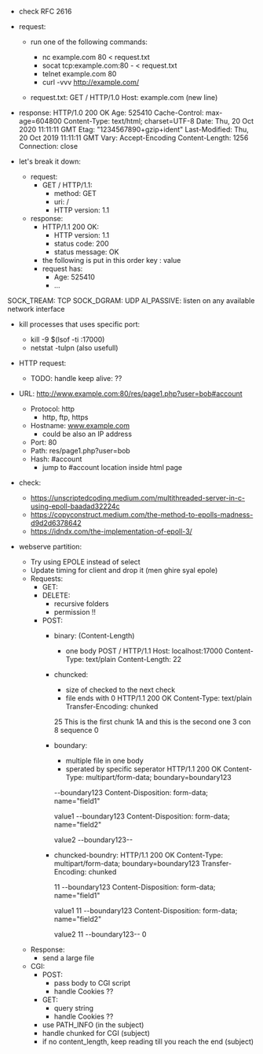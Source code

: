 + check RFC 2616

+ request: 
    + run one of the following commands:
        + nc example.com 80 < request.txt
        + socat tcp:example.com:80 - < request.txt
        + telnet example.com 80
        + curl -vvv http://example.com/

    + request.txt:
        GET / HTTP/1.0
        Host: example.com
        (new line)

+ response:
    HTTP/1.0 200 OK
    Age: 525410
    Cache-Control: max-age=604800
    Content-Type: text/html; charset=UTF-8
    Date: Thu, 20 Oct 2020 11:11:11 GMT
    Etag: "1234567890+gzip+ident"
    Last-Modified: Thu, 20 Oct 2019 11:11:11 GMT
    Vary: Accept-Encoding
    Content-Length: 1256
    Connection: close

+ let's break it down:
    + request:
        + GET / HTTP/1.1:
            + method:       GET
            + uri:          /
            + HTTP version: 1.1
    + response:
        + HTTP/1.1 200 OK:
            + HTTP version:   1.1
            + status code:    200
            + status message: OK
        + the following is put in this order key : value
        + request has:
            + Age: 525410
            + ...

SOCK_TREAM: TCP
SOCK_DGRAM: UDP
AI_PASSIVE: listen on any available network interface

+ kill processes that uses specific port:
    + kill -9 $(lsof -ti :17000)
    + netstat -tulpn (also usefull)

+ HTTP request:
    + TODO: handle keep alive: ??

+ URL: http://www.example.com:80/res/page1.php?user=bob#account
    + Protocol: http
        + http, ftp, https
    + Hostname: www.example.com
        + could be also an IP address
    + Port: 80
    + Path: res/page1.php?user=bob
    + Hash: #account
        + jump to #account location inside html page


+ check: 
    + https://unscriptedcoding.medium.com/multithreaded-server-in-c-using-epoll-baadad32224c
    + https://copyconstruct.medium.com/the-method-to-epolls-madness-d9d2d6378642
    + https://idndx.com/the-implementation-of-epoll-3/


+ webserve partition:
    + Try using EPOLE instead of select
    + Update timing for client and drop it (men ghire syal epole)
    + Requests:
        + GET:
        + DELETE:
            + recursive folders
            + permission !!
        + POST:
            + binary: (Content-Length)
                + one body
                POST / HTTP/1.1
                Host: localhost:17000
                Content-Type: text/plain
                Content-Length: 22

            + chuncked:
                + size of checked to the next check
                + file ends with 0
                HTTP/1.1 200 OK
                Content-Type: text/plain
                Transfer-Encoding: chunked

                25
                This is the first chunk
                1A
                and this is the second one
                3
                con
                8
                sequence
                0

            + boundary:
                + multiple file in one body 
                + sperated by specific seperator
                HTTP/1.1 200 OK
                Content-Type: multipart/form-data; boundary=boundary123

                --boundary123
                Content-Disposition: form-data; name="field1"

                value1
                --boundary123
                Content-Disposition: form-data; name="field2"

                value2
                --boundary123--

            + chuncked-boundry:
                HTTP/1.1 200 OK
                Content-Type: multipart/form-data; boundary=boundary123
                Transfer-Encoding: chunked

                11
                --boundary123
                Content-Disposition: form-data; name="field1"

                value1
                11
                --boundary123
                Content-Disposition: form-data; name="field2"

                value2
                11
                --boundary123--
                0
    + Response:
        + send a large file
    + CGI:
        + POST:
            + pass body to CGI script
            + handle Cookies ??
        + GET:
            + query string
            + handle Cookies ??
        + use PATH_INFO (in the subject)
        + handle chunked for CGI (subject)
        + if no content_length, keep reading till you reach the end (subject)








